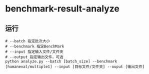 # benchmark-result-analyze

## 运行

```shell
# --batch 指定批次大小
# --benchmark 指定BenchMark
# --input 指定输入文件/文件夹
# --output 指定输出文件，可选
python analyze.py --batch [batch_size] --benchmark [humaneval/multiple1] --input [目标文件/文件夹] --ouput [输出文件]
```